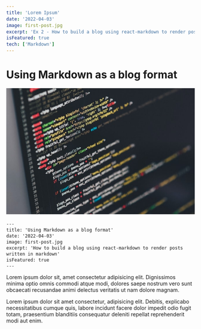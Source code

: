 ```yaml
---
title: 'Lorem Ipsum'
date: '2022-04-03'
image: first-post.jpg
excerpt: 'Ex 2 - How to build a blog using react-markdown to render posts written in markdown'
isFeatured: true
tech: ['Markdown']
---
```


# Using Markdown as a blog format

![Image ...](/images/posts/first-post/first-post.jpg)

```text
---
title: 'Using Markdown as a blog format'
date: '2022-04-03'
image: first-post.jpg
excerpt: 'How to build a blog using react-markdown to render posts written in markdown'
isFeatured: true
---

```

Lorem ipsum dolor sit, amet consectetur adipisicing elit. Dignissimos minima optio omnis commodi atque modi, dolores saepe nostrum vero sunt obcaecati recusandae animi delectus veritatis ut nam dolore magnam.

Lorem ipsum dolor sit amet consectetur, adipisicing elit. Debitis, explicabo necessitatibus cumque quis, labore incidunt facere dolor impedit odio fugit totam, praesentium blanditiis consequatur deleniti repellat reprehenderit modi aut enim.
